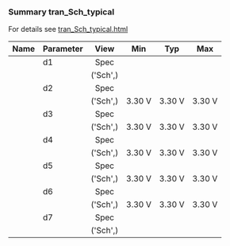 ### Summary tran_Sch_typical

For details see <a href='tran_Sch_typical.html'>tran_Sch_typical.html</a>

|**Name**|**Parameter**|**View**|**Min** | **Typ** | **Max**|
|:---|:---|:---:|:---:|:---:|:---:|
||d1 | Spec |  |  |  |
| | | ('Sch',)| |  |  |
||d2 | Spec |  |  |  |
| | | ('Sch',)|3.30 V | 3.30 V | 3.30 V |
||d3 | Spec |  |  |  |
| | | ('Sch',)|3.30 V | 3.30 V | 3.30 V |
||d4 | Spec |  |  |  |
| | | ('Sch',)|3.30 V | 3.30 V | 3.30 V |
||d5 | Spec |  |  |  |
| | | ('Sch',)|3.30 V | 3.30 V | 3.30 V |
||d6 | Spec |  |  |  |
| | | ('Sch',)|3.30 V | 3.30 V | 3.30 V |
||d7 | Spec |  |  |  |
| | | ('Sch',)| |  |  |
